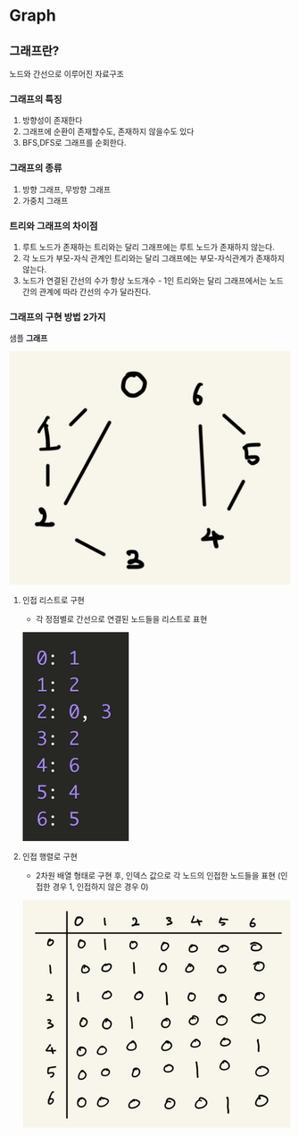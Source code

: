 # Graph

## 그래프란?

노드와 간선으로 이루어진 자료구조

 

### 그래프의 특징

1. 방향성이 존재한다
2. 그래프에 순환이 존재할수도, 존재하지 않을수도 있다
3. BFS,DFS로 그래프를 순회한다.

### 그래프의 종류

1. 방향 그래프, 무방향 그래프
2. 가중치 그래프

### 트리와 그래프의 차이점

1. 루트 노드가 존재하는 트리와는 달리 그래프에는 루트 노드가 존재하지 않는다.
2. 각 노드가 부모-자식 관계인 트리와는 달리 그래프에는 부모-자식관계가 존재하지 않는다.
3. 노드가 연결된 간선의 수가 항상 노드개수 - 1인 트리와는 달리 그래프에서는 노드간의 관계에 따라 간선의 수가 달라진다.

### 그래프의 구현 방법 2가지

샘플 **그래프**

![Graph%20474fce94d57a477c9ec41dbced9789bc/_2021-04-25__7.10.34.png](Graph%20474fce94d57a477c9ec41dbced9789bc/_2021-04-25__7.10.34.png)

1. 인접 리스트로 구현
    - 각 정점별로 간선으로 연결된 노드들을 리스트로 표현

    ![Graph%20474fce94d57a477c9ec41dbced9789bc/_2021-04-25__7.00.57.png](Graph%20474fce94d57a477c9ec41dbced9789bc/_2021-04-25__7.00.57.png)

2. 인접 행렬로 구현
    - 2차원 배열 형태로 구현 후, 인덱스 값으로 각 노드의 인접한 노드들을 표현 (인접한 경우 1, 인접하지 않은 경우 0)

    ![Graph%20474fce94d57a477c9ec41dbced9789bc/_2021-04-25__7.09.33.png](Graph%20474fce94d57a477c9ec41dbced9789bc/_2021-04-25__7.09.33.png)
